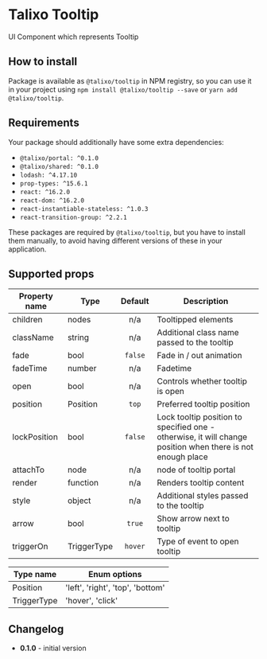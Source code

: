 # Talixo Tooltip

UI Component which represents Tooltip

## How to install

Package is available as `@talixo/tooltip` in NPM registry, so you can use it in your project
using `npm install @talixo/tooltip --save` or `yarn add @talixo/tooltip`.

## Requirements

Your package should additionally have some extra dependencies:

- `@talixo/portal: ^0.1.0`
- `@talixo/shared: ^0.1.0`
- `lodash: ^4.17.10`
- `prop-types: ^15.6.1`
- `react: ^16.2.0`
- `react-dom: ^16.2.0`
- `react-instantiable-stateless: ^1.0.3`
- `react-transition-group: ^2.2.1`

These packages are required by `@talixo/tooltip`, but you have to install them manually,
to avoid having different versions of these in your application.

## Supported props

Property name | Type         | Default | Description
--------------|--------------|:-------:|-----------------------
children      | nodes        | n/a     | Tooltipped elements
className     | string       | n/a     | Additional class name passed to the tooltip
fade          | bool         | `false` | Fade in / out animation
fadeTime      | number       | n/a     | Fadetime
open          | bool         | n/a     | Controls whether tooltip is open
position      | Position     | `top`   | Preferred tooltip position
lockPosition  | bool         | `false` | Lock tooltip position to specified one - otherwise, it will change position when there is not enough place
attachTo      | node         | n/a     | node of tooltip portal
render        | function     | n/a     | Renders tooltip content
style         | object       | n/a     | Additional styles passed to the tooltip
arrow         | bool         | `true`  | Show arrow next to tooltip
triggerOn     | TriggerType  | `hover` | Type of event to open tooltip

Type name    | Enum options
-------------|--------------------------------------
Position     | 'left', 'right', 'top', 'bottom'
TriggerType  | 'hover', 'click'

## Changelog

- **0.1.0** - initial version

